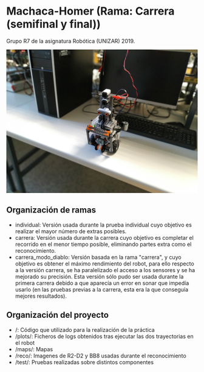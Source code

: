 # Machaca-Homer (Rama: Carrera (semifinal y final))
Grupo R7 de la asignatura Robótica (UNIZAR) 2019.

![Machaca-Homer](art/robot.jpg)

## Organización de ramas
- individual: Versión usada durante la prueba individual cuyo objetivo es realizar el mayor número de extras posibles.
- carrera: Versión usada durante la carrera cuyo objetivo es completar el recorrido en el menor tiempo posible, eliminando partes extra como el reconocimiento.
- carrera_modo_diablo: Versión basada en la rama "carrera", y cuyo objetivo es obtener el máximo rendimiento del robot, para ello respecto a la versión carrera, se ha paralelizado el acceso a los sensores y se ha mejorado su precisión. Esta versión sólo pudo ser usada durante la primera carrera debido a que aparecía un error en sonar que impedía usarlo (en las pruebas previas a la carrera, esta era la que conseguía mejores resultados).

## Organización del proyecto
- /: Código que utilizado para la realización de la práctica
- /plots/: Ficheros de logs obtenidos tras ejecutar las dos trayectorias en el robot
- /maps/: Mapas
- /reco/: Imagenes de R2-D2 y BB8 usadas durante el reconocimiento
- /test/: Pruebas realizadas sobre distintos componentes
